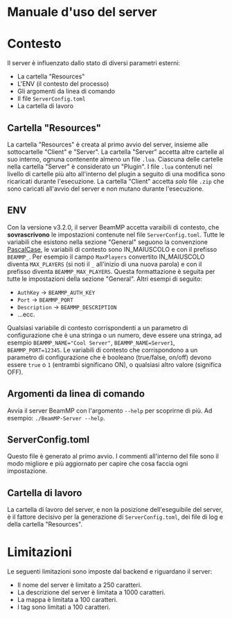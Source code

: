 # Manuale d'uso del server

# Contesto

Il server è influenzato dallo stato di diversi parametri esterni:

- La cartella "Resources"
- L'ENV (il contesto del processo)
- Gli argomenti da linea di comando
- Il file `ServerConfig.toml`
- La cartella di lavoro

## Cartella "Resources"

La cartella "Resources" è creata al primo avvio del server, insieme alle sottocartelle "Client" e "Server".
La cartella "Server" accetta altre cartelle al suo interno, ognuna contenente almeno un file `.lua`. Ciascuna delle cartelle nella cartella "Server" è considerato un "Plugin". I file `.lua` contenuti nel livello di cartelle più alto all'interno del plugin a seguito di una modifica sono ricaricati durante l'esecuzione.
La cartella "Client" accetta *solo* file `.zip` che sono caricati all'avvio del server e non mutano durante l'esecuzione.

## ENV

Con la versione v3.2.0, il server BeamMP accetta varaibili di contesto, che **sovrascrivono** le impostazioni contenute nel file `ServerConfig.toml`. Tutte le variabili che esistono nella sezione "General" seguono la convenzione [PascalCase](https://it.wikipedia.org/wiki/Notazione_a_cammello), le variabili di contesto sono IN_MAIUSCOLO e con il prefisso `BEAMMP_`. Per esempio il campo `MaxPlayers` convertito IN_MAIUSCOLO diventa `MAX_PLAYERS` (si noti il `_` all'inizio di una nuova parola) e con il prefisso diventa `BEAMMP_MAX_PLAYERS`. Questa formattazione è seguita per tutte le impostazioni della sezione "General". Altri esempi di seguito:

- `AuthKey` -> `BEAMMP_AUTH_KEY`
- `Port` -> `BEAMMP_PORT`
- `Description` -> `BEAMMP_DESCRIPTION`
- ...ecc.

Qualsiasi variabile di contesto corrispondenti a un parametro di configurazione che è una stringa o un numero, deve essere una stringa, ad esempio `BEAMMP_NAME="Cool Server"`, `BEAMMP_NAME=Server1`, `BEAMMP_PORT=12345`.
Le variabili di contesto che corrispondono a un parametro di configurazione che è booleano (true/false, on/off) devono essere `true` o `1` (entrambi significano ON), o qualsiasi altro valore (significa OFF).

## Argomenti da linea di comando

Avvia il server BeamMP con l'argomento `--help` per scoprirne di più. Ad esempio: `./BeamMP-Server --help`.

## ServerConfig.toml

Questo file è generato al primo avvio. I commenti all'interno del file sono il modo migliore e più aggiornato per capire che cosa faccia ogni impostazione.

## Cartella di lavoro

La cartella di lavoro del server, e non la posizione dell'eseguibile del server, è il fattore decisivo per la generazione di `ServerConfig.toml`, dei file di log e della cartella "Resources".

# Limitazioni

Le seguenti limitazioni sono imposte dal backend e riguardano il server:

- Il nome del server è limitato a 250 caratteri.
- La descrizione del server è limitata a 1000 caratteri.
- La mappa è limitata a 100 caratteri.
- I tag sono limitati a 100 caratteri.